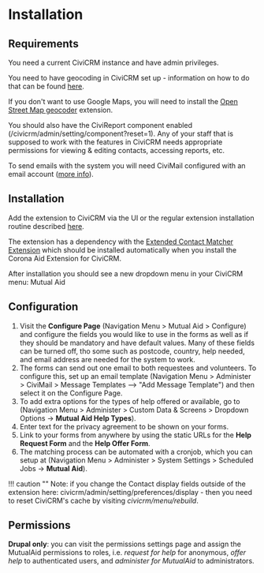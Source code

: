# Installation

## Requirements

You need a current CiviCRM instance and have admin privileges.

You need to have geocoding in CiviCRM set up - information on how to do that can be found [here](https://docs.civicrm.org/user/en/latest/initial-set-up/mapping/).

If you don't want to use Google Maps, you will need to install the [Open Street Map geocoder](https://github.com/systopia/de.systopia.osm/releases) extension.

You should also have the CiviReport component enabled (/civicrm/admin/setting/component?reset=1). Any of your staff that is supposed to work with the features in CiviCRM needs appropriate permissions for viewing & editing contacts, accessing reports, etc.

To send emails with the system you will need CiviMail configured with an email account ([more info](https://docs.civicrm.org/sysadmin/en/latest/setup/civimail/)).


## Installation

Add the extension to CiviCRM via the UI or the regular extension installation routine described [here](https://docs.civicrm.org/sysadmin/en/latest/customize/extensions/#installing-a-new-extension).

The extension has a dependency with the [Extended Contact Matcher Extension](https://github.com/systopia/de.systopia.xcm) which should be installed automatically when you install the Corona Aid Extension for CiviCRM.

After installation you should see a new dropdown menu in your CiviCRM menu: Mutual Aid


## Configuration

1. Visit the **Configure Page** (Navigation Menu > Mutual Aid > Configure) and configure the fields you would like to use in the forms as well as if they should be mandatory and have default values. Many of these fields can be turned off, tho some such as postcode, country, help needed, and email address are needed for the system to work.
1. The forms can send out one email to both requestees and volunteers. To configure this, set up an email template (Navigation Menu > Administer > CiviMail > Message Templates –> "Add Message Template") and then select it on the Configure Page.
1. To add extra options for the types of help offered or available, go to (Navigation Menu >  Administer > Custom Data & Screens > Dropdown Options -> **Mutual Aid Help Types**).
1. Enter text for the privacy agreement to be shown on your forms.
1. Link to your forms from anywhere by using the static URLs for the **Help Request Form** and the **Help Offer Form**.
1. The matching process can be automated with a cronjob, which you can setup at (Navigation Menu >  Administer > System Settings > Scheduled Jobs -> **Mutual Aid**).

!!! caution ""
    Note: if you change the Contact display fields outside of the extension here: civicrm/admin/setting/preferences/display - then you need to reset CiviCRM's cache by visiting *civicrm/menu/rebuild*.

## Permissions

**Drupal only**: you can visit the permissions settings page and assign the MutualAid permissions to roles, i.e. *request for help* for anonymous, *offer help* to authenticated users, and *administer for MutualAid* to administrators.
